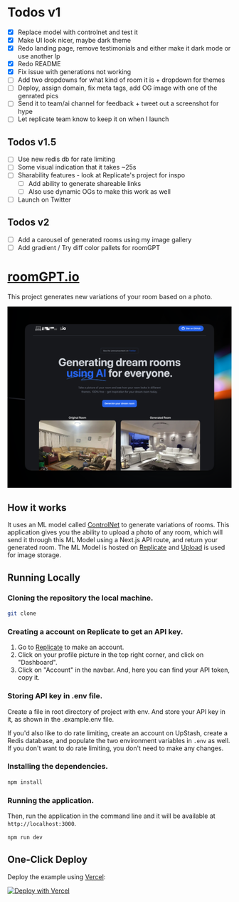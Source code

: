 # Todos v1

- [x] Replace model with controlnet and test it
- [x] Make UI look nicer, maybe dark theme
- [x] Redo landing page, remove testimonials and either make it dark mode or use another lp
- [x] Redo README
- [x] Fix issue with generations not working
- [ ] Add two dropdowns for what kind of room it is + dropdown for themes
- [ ] Deploy, assign domain, fix meta tags, add OG image with one of the genrated pics
- [ ] Send it to team/ai channel for feedback + tweet out a screenshot for hype
- [ ] Let replicate team know to keep it on when I launch

## Todos v1.5

- [ ] Use new redis db for rate limiting
- [ ] Some visual indication that it takes ~25s
- [ ] Sharability features - look at Replicate's project for inspo
  - [ ] Add ability to generate shareable links
  - [ ] Also use dynamic OGs to make this work as well
- [ ] Launch on Twitter

## Todos v2

- [ ] Add a carousel of generated rooms using my image gallery
- [ ] Add gradient / Try diff color pallets for roomGPT

# [roomGPT.io](https://roomGPT.io)

This project generates new variations of your room based on a photo.

[![Room GPT](./public/screenshot.png)](https://roomGPT.io)

## How it works

It uses an ML model called [ControlNet](https://github.com/lllyasviel/ControlNet) to generate variations of rooms. This application gives you the ability to upload a photo of any room, which will send it through this ML Model using a Next.js API route, and return your generated room. The ML Model is hosted on [Replicate](https://replicate.com) and [Upload](https://upload.io) is used for image storage.

## Running Locally

### Cloning the repository the local machine.

```bash
git clone
```

### Creating a account on Replicate to get an API key.

1. Go to [Replicate](https://replicate.com/) to make an account.
2. Click on your profile picture in the top right corner, and click on "Dashboard".
3. Click on "Account" in the navbar. And, here you can find your API token, copy it.

### Storing API key in .env file.

Create a file in root directory of project with env. And store your API key in it, as shown in the .example.env file.

If you'd also like to do rate limiting, create an account on UpStash, create a Redis database, and populate the two environment variables in `.env` as well. If you don't want to do rate limiting, you don't need to make any changes.

### Installing the dependencies.

```bash
npm install
```

### Running the application.

Then, run the application in the command line and it will be available at `http://localhost:3000`.

```bash
npm run dev
```

## One-Click Deploy

Deploy the example using [Vercel](https://vercel.com?utm_source=github&utm_medium=readme&utm_campaign=vercel-examples):

[![Deploy with Vercel](https://vercel.com/button)](https://vercel.com/new/clone?repository-url=https://github.com/Nutlope/roomGPT&env=REPLICATE_API_KEY&project-name=room-GPT&repo-name=roomGPT)

